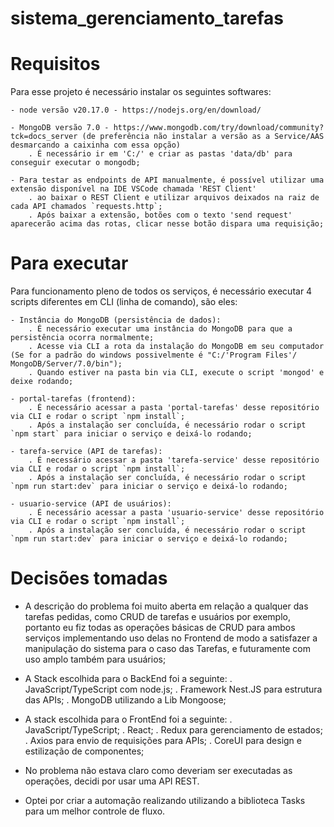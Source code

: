 # sistema_gerenciamento_tarefas

Requisitos
==========
Para esse projeto é necessário instalar os seguintes softwares: 

    - node versão v20.17.0 - https://nodejs.org/en/download/
    
    - MongoDB versão 7.0 - https://www.mongodb.com/try/download/community?tck=docs_server (de preferência não instalar a versão as a Service/AAS desmarcando a caixinha com essa opção)
        . É necessário ir em 'C:/' e criar as pastas 'data/db' para conseguir executar o mongodb;

    - Para testar as endpoints de API manualmente, é possível utilizar uma extensão disponível na IDE VSCode chamada 'REST Client'
        . ao baixar o REST Client e utilizar arquivos deixados na raiz de cada API chamados `requests.http`;
        . Após baixar a extensão, botões com o texto 'send request' aparecerão acima das rotas, clicar nesse botão dispara uma requisição;

Para executar
=============
Para funcionamento pleno de todos os serviços, é necessário executar 4 scripts diferentes em CLI (linha de comando), são eles:

    - Instância do MongoDB (persistência de dados):
        . É necessário executar uma instância do MongoDB para que a persistência ocorra normalmente;
        . Acesse via CLI a rota da instalação do MongoDB em seu computador (Se for a padrão do windows possivelmente é "C:/'Program Files'/   MongoDB/Server/7.0/bin");
        . Quando estiver na pasta bin via CLI, execute o script 'mongod' e deixe rodando; 
    
    - portal-tarefas (frontend):
        . É necessário acessar a pasta 'portal-tarefas' desse repositório via CLI e rodar o script `npm install`;
        . Após a instalação ser concluída, é necessário rodar o script `npm start` para iniciar o serviço e deixá-lo rodando;
    
    - tarefa-service (API de tarefas):
        . É necessário acessar a pasta 'tarefa-service' desse repositório via CLI e rodar o script `npm install`;
        . Após a instalação ser concluída, é necessário rodar o script `npm run start:dev` para iniciar o serviço e deixá-lo rodando;

    - usuario-service (API de usuários):
        . É necessário acessar a pasta 'usuario-service' desse repositório via CLI e rodar o script `npm install`;
        . Após a instalação ser concluída, é necessário rodar o script `npm run start:dev` para iniciar o serviço e deixá-lo rodando;

Decisões tomadas
================

- A descrição do problema foi muito aberta em relação a qualquer das tarefas pedidas, como CRUD de tarefas e usuários por exemplo, portanto eu fiz todas as operações básicas de CRUD para ambos serviços implementando uso delas no Frontend de modo a satisfazer a manipulação do sistema para o caso das Tarefas, e futuramente com uso amplo também para usuários;

- A Stack escolhida para o BackEnd foi a seguinte:
    . JavaScript/TypeScript com node.js;
    . Framework Nest.JS para estrutura das APIs;
    . MongoDB utilizando a Lib Mongoose;

- A stack escolhida para o FrontEnd foi a seguinte:
    . JavaScript/TypeScript;
    . React;
    . Redux para gerenciamento de estados;
    . Axios para envio de requisições para APIs;
    . CoreUI para design e estilização de componentes;

- No problema não estava claro como deveriam ser executadas as operações, decidi por usar uma API REST.
- Optei por criar a automação realizando utilizando a biblioteca Tasks para um melhor controle de fluxo.